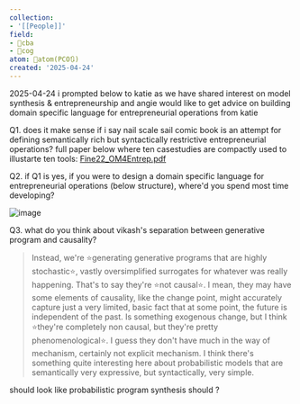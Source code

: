 ```yaml
---
collection:
- '[[People]]'
field:
- 🐅cba
- 👾cog
atom: 🧭atom(PCO🔃)
created: '2025-04-24'
---
```


2025-04-24
i prompted below to katie as we have shared interest on model synthesis & entrepreneurship and angie would like to get advice on building domain specific language for entrepreneurial operations from katie

Q1. does it make sense if i say nail scale sail comic book is an attempt for defining semantically rich but syntactically restrictive entrepreneurial operations? full paper below where ten casestudies are compactly used to illustarte ten tools:
[Fine22_OM4Entrep.pdf](https://github.com/user-attachments/files/19895422/Fine22_OM4Entrep.pdf)

Q2. if Q1 is yes, if you were to design a domain specific language for entrepreneurial operations (below structure), where'd you spend most time developing?

![image](https://github.com/user-attachments/assets/65ae4d34-cf1b-4c84-9160-16894306824e)
                                                                  

Q3. what do you think about vikash's separation between generative program and causality?

> Instead, we're ⭐️generating generative programs that are highly stochastic⭐️, vastly oversimplified surrogates for whatever was really happening. That's to say they're ⭐️not causal⭐️. I mean, they may have some elements of causality, like the change point, might accurately capture just a very limited, basic fact that at some point, the future is independent of the past. Is something exogenous change, but I think ⭐️they're completely non causal, but they're pretty phenomenological⭐️. I guess they don't have much in the way of mechanism, certainly not explicit mechanism. I think there's something quite interesting here about probabilistic models that are semantically very expressive, but syntactically, very simple. 



should look like probabilistic program synthesis should ?
